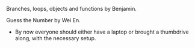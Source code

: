 Branches, loops, objects and functions by Benjamin.

Guess the Number by Wei En.

* By now everyone should either have a laptop or brought a thumbdrive along, with the necessary setup.
